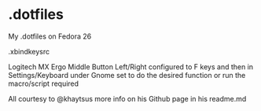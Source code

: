 # .dotfiles
My .dotfiles on Fedora 26


.xbindkeysrc

Logitech MX Ergo Middle Button Left/Right configured to F keys and then in Settings/Keyboard under Gnome set to do the desired function or run the macro/script required

All courtesy to @khaytsus more info on his Github page in his readme.md
